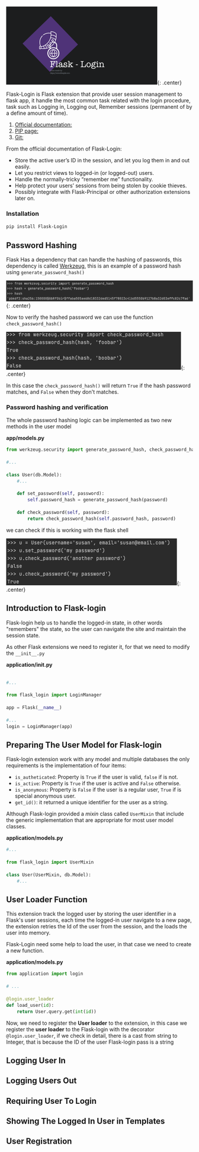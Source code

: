 ![flask-login.png](images/flask_login_logo.png){: .center}

Flask-Login is Flask extension that provide user session management to flask app, it handle the most common task related with the login procedure, task such as Logging in, Logging out, Remember sessions (permanent of by a define amount of time).  

1. [Official documentation:](https://flask-login.readthedocs.io/en/latest/)
2. [PIP page:](https://pypi.org/project/Flask-Login/)
3. [Git:](https://github.com/maxcountryman/flask-login)

From the official documentation of Flask-Login: 

* Store the active user’s ID in the session, and let you log them in and out easily.
* Let you restrict views to logged-in (or logged-out) users.
* Handle the normally-tricky “remember me” functionality.
* Help protect your users’ sessions from being stolen by cookie thieves.
* Possibly integrate with Flask-Principal or other authorization extensions later on.

### Installation
```bash
pip install Flask-Login
```
## Password Hashing

Flask Has a dependency that can handle the hashing of passwords, this dependency is called [Werkzeug](https://werkzeug.palletsprojects.com/en/1.0.x/), this is an example of a password hash using `generate_password_hash()`

![Werkseug](images/flask_login_001.png){: .center}

Now to verify the hashed password we can use the function `check_password_hash()`

![Werkseug](images/flask_login_002.png){: .center}

In this case the `check_password_hash()` will return `True` if the hash password matches, and `False` when they don't matches.

### Password hashing and verification

The whole password hashing logic can be implemented as two new methods in the user model

**app/models.py**
```python
from werkzeug.security import generate_password_hash, check_password_hash

#...

class User(db.Model):
	#...

	def set_password(self, password):
		self.password_hash = generate_password_hash(password)

	def check_password(self, password):
		return check_password_hash(self.password_hash, password)
```

we can check if this is working with the flask shell

![Werkseug](images/flask_login_003.png){: .center}

## Introduction to Flask-login

Flask-login help us to handle the logged-in state, in other words "remembers" the state, so the user can navigate the site and maintain the session state.

As other Flask extensions we need to register it, for that we need to modify the `__init__.py`

**application/__init__.py**
```python

#...

from flask_login import LoginManager

app = Flask(__name__)

#...
login = LoginManager(app)

```

## Preparing The User Model for Flask-login

Flask-login extension work with any model and multiple databases the only requirements is the implementation of four items:

* `is_autheticated`:  Property is `True` if the user is valid, `false` if is not.    
* `is_active`: Property is `True` if the user is active and `False` otherwise.  
* `is_anonymous`: Property is `False` if the user is a regular user, `True` if is special anonymous user.  
* `get_id()`: it returned a unique identifier for the user as a string.


Although Flask-login provided a *mixin* class called `UserMixin` that include the generic implementation that are appropriate for most user model classes.

**application/models.py**
```python
#...

from flask_login import UserMixin

class User(UserMixin, db.Model):
	#...
```

## User Loader Function

This extension track the logged user by storing the user identifier  in a Flask's user sessions, each time the logged-in user navigate to a new page, the extension retries the Id of the user from the session, and the loads the user into memory.

Flask-Login need some help to load the user, in that case we need to create a new function.

**application/models.py**
```python
from application import login

# ...

@login.user_loader
def load_user(id):
	return User.query.get(int(id))
```

Now, we need to register the **User loader** to the extension, in this case we register the **user loader** to the Flask-login with the decorator `@login.user_loader`, if we check in detail, there is a cast from string to Integer, that is because the ID of the user Flask-login pass is a string

## Logging User In

## Logging Users Out

## Requiring User To Login

## Showing The Logged In User in Templates

## User Registration



